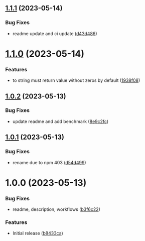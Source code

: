 ## [1.1.1](https://github.com/dschewchenko/big.esm/compare/v1.1.0...v1.1.1) (2023-05-14)


### Bug Fixes

* readme update and ci update ([d43d486](https://github.com/dschewchenko/big.esm/commit/d43d4869a468d7092674778c97ad888cd4600af8))

# [1.1.0](https://github.com/dschewchenko/big.esm/compare/v1.0.2...v1.1.0) (2023-05-14)


### Features

* to string must return value without zeros by default ([1938f08](https://github.com/dschewchenko/big.esm/commit/1938f0885a478b768f90c797bae53b6320e8b683))

## [1.0.2](https://github.com/dschewchenko/big.esm/compare/v1.0.1...v1.0.2) (2023-05-13)


### Bug Fixes

* update readme and add benchmark ([8e9c2fc](https://github.com/dschewchenko/big.esm/commit/8e9c2fccf23887ca2699d6120dce42733e25945d))

## [1.0.1](https://github.com/dschewchenko/big.esm/compare/v1.0.0...v1.0.1) (2023-05-13)


### Bug Fixes

* rename due to npm 403 ([d54d499](https://github.com/dschewchenko/big.esm/commit/d54d499e1757530a3563fe859c2cffcb8c4fe4de))

# 1.0.0 (2023-05-13)


### Bug Fixes

* readme, description, workflows ([b3f6c22](https://github.com/dschewchenko/big.es/commit/b3f6c22119c37a11d4b805479c4916c4eb480b92))


### Features

* Initial release ([b8433ca](https://github.com/dschewchenko/big.es/commit/b8433ca2f5a1193da7d4ae93041449d803ccf7b1))
